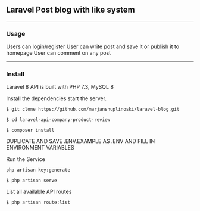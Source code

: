 ## Laravel Post blog with like system
__________________
### Usage
Users can login/register
User can write post and save it or publish it to homepage
User can comment on any post
__________________
### Install

Laravel 8 API is built with PHP 7.3, MySQL 8

Install the dependencies start the server.

``$ git clone https://github.com/marjanshuplinoski/laravel-blog.git``

``$ cd laravel-api-company-product-review``

``$ composer install``

DUPLICATE AND SAVE .ENV.EXAMPLE AS .ENV AND FILL IN ENVIRONMENT VARIABLES

Run the Service

``php artisan key:generate``

``$ php artisan serve``

List all available API routes

``$ php artisan route:list``

